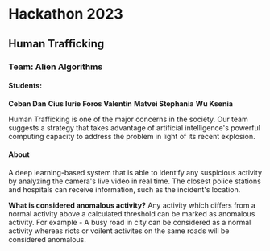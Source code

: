 # Hackathon 2023 
## Human Trafficking 
### Team: Alien Algorithms
#### Students: 
**Ceban Dan**
**Cius Iurie**
**Foros Valentin** 
**Matvei Stephania**
**Wu Ksenia** 

Human Trafficking is one of the major concerns in the society. Our team suggests a strategy that takes advantage of artificial intelligence's powerful computing capacity to address the problem in light of its recent explosion.

#### About 
A deep learning-based system that is able to identify any suspicious activity by analyzing the camera's live video in real time. The closest police stations and hospitals can receive information, such as the incident's location.

**What is considered anomalous activity?**
Any activity which differs from a normal activity above a calculated threshold can be marked as anomalous activity. For example - A busy road in city can be considered as a normal activity whereas riots or voilent activites on the same roads will be considered anomalous.